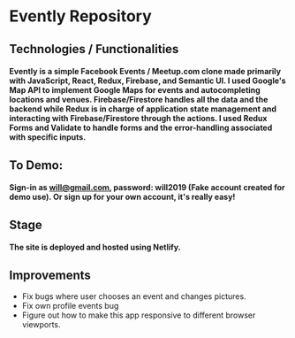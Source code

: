 # Evently Repository
## Technologies / Functionalities
#### Evently is a simple Facebook Events / Meetup.com clone made primarily with JavaScript, React, Redux, Firebase, and Semantic UI. I used Google's Map API to implement Google Maps for events and autocompleting locations and venues. Firebase/Firestore handles all the data and the backend while Redux is in charge of application state management and interacting with Firebase/Firestore through the actions. I used Redux Forms and Validate to handle forms and the error-handling associated with specific inputs.

## To Demo:
#### Sign-in as will@gmail.com, password: will2019 (Fake account created for demo use). Or sign up for your own account, it's really easy!

## Stage
#### The site is deployed and hosted using Netlify.

## Improvements
* Fix bugs where user chooses an event and changes pictures.
* Fix own profile events bug
* Figure out how to make this app responsive to different browser viewports.
